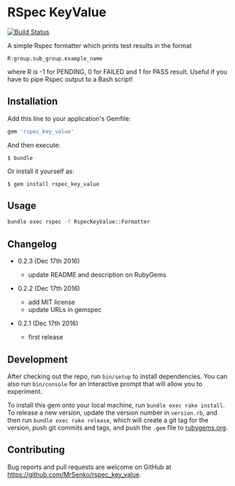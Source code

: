 # RSpec KeyValue

[![Build Status](https://travis-ci.org/MrSenko/rspec_key_value.svg?branch=master)](https://travis-ci.org/MrSenko/rspec_key_value)

A simple Rspec formatter which prints test results in the format

```
R:group.sub_group.example_name
```

where R is -1 for PENDING, 0 for FAILED and 1 for PASS result.
Useful if you have to pipe Rspec output to a Bash script!


## Installation

Add this line to your application's Gemfile:

```ruby
gem 'rspec_key_value'
```

And then execute:

    $ bundle

Or install it yourself as:

    $ gem install rspec_key_value

## Usage

```bash
bundle exec rspec -f RspecKeyValue::Formatter
```

## Changelog

* 0.2.3 (Dec 17th 2016)
    - update README and description on RubyGems

* 0.2.2 (Dec 17th 2016)
    - add MIT license
    - update URLs in gemspec

* 0.2.1 (Dec 17th 2016)
    - first release

## Development

After checking out the repo, run `bin/setup` to install dependencies.
You can also run `bin/console` for an interactive prompt that will allow you to experiment.

To install this gem onto your local machine, run `bundle exec rake install`.
To release a new version, update the version number in `version.rb`, and then run
`bundle exec rake release`, which will create a git tag for the version,
push git commits and tags, and push the `.gem` file to [rubygems.org](https://rubygems.org).

## Contributing

Bug reports and pull requests are welcome on GitHub at https://github.com/MrSenko/rspec_key_value.
